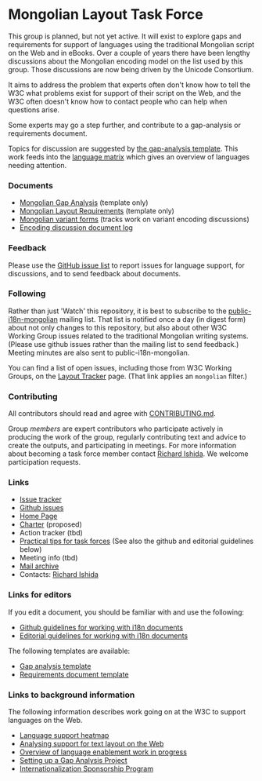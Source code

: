 # Mongolian Layout Task Force

This group is planned, but not yet active. It will exist to explore gaps and requirements for support of languages using the traditional Mongolian script on the Web and in eBooks. Over a couple of years there have been lengthy discussions about the Mongolian encoding model on the list used by this group. Those discussions are now being driven by the Unicode Consortium.

It aims to address the problem that experts often don't know how to tell the W3C what problems exist for support of their script on the Web, and the W3C often doesn't know how to contact people who can help when questions arise.

Some experts may go a step further, and contribute to a gap-analysis or requirements document.

Topics for discussion are suggested by [the gap-analysis template](http://w3c.github.io/i18n-activity/templates/gap-analysis/gap-analysis_template.html). This work feeds into the [language matrix](http://w3c.github.io/typography/gap-analysis/language-matrix.html) which gives an overview of languages needing attention.

### Documents
- [Mongolian Gap Analysis](https://w3c.github.io/mlreq/gap-analysis/) (template only)
- [Mongolian Layout Requirements](https://w3c.github.io/mlreq/) (template only)
- [Mongolian variant forms](https://r12a.github.io/mongolian-variants/) (tracks work on variant encoding discussions)
- [Encoding discussion document log](https://w3c.github.io/mlreq/variants/document-log.html)

### Feedback
Please use the [GitHub issue list](https://github.com/w3c/mlreq/issues) to report issues for language support, for discussions, and to send feedback about documents.

### Following
Rather than just 'Watch' this repository, it is best to subscribe to the [public-i18n-mongolian](https://lists.w3.org/Archives/Public/public-i18n-mongolian/) mailing list. That list is notified once a day (in digest form) about not only changes to this repository, but also about other W3C Working Group issues related to the traditional Mongolian writing systems. (Please use github issues rather than the mailing list to send feedback.)  Meeting minutes are also sent to public-i18n-mongolian.

You can find a list of open issues, including those from W3C Working Groups, on the [Layout Tracker](http://w3c.github.io/i18n-activity/textlayout/?filter=mongolian) page. (That link applies an `mongolian` filter.)

### Contributing

All contributors should read and agree with [CONTRIBUTING.md](CONTRIBUTING.md).

Group _members_ are expert contributors who participate actively in producing the work of the group, regularly contributing text and advice to create the outputs, and participating in meetings. For more information about becoming a task force member contact [Richard Ishida](mailto:ishida@w3.org). We welcome participation requests.

### Links
- [Issue tracker](http://w3c.github.io/i18n-activity/textlayout/?filter=mongolian)
- [Github issues](https://github.com/w3c/mlreq/issues)
- [Home Page](https://w3c.github.io/alreq/homepage/)
- [Charter](http://w3c.github.io/mlreq/charter/) (proposed)
- Action tracker (tbd)
- [Practical tips for task forces](https://w3c.github.io/i18n-activity/guidelines/process.html) (See also the github and editorial guidelines below)
- Meeting info (tbd)
- [Mail archive](https://lists.w3.org/Archives/Public/public-i18n-mongolian/)
- Contacts: [Richard Ishida](mailto:ishida@w3.org)

### Links for editors
If you edit a document, you should be familiar with and use the following:

- [Github guidelines for working with i18n documents](http://w3c.github.io/i18n-activity/guidelines/github)
- [Editorial guidelines for working with i18n documents](http://w3c.github.io/i18n-activity/guidelines/editing)

The following templates are available:
- [Gap analysis template](http://w3c.github.io/i18n-activity/templates/gap-analysis/gap-analysis_template.html)
- [Requirements document template](http://w3c.github.io/i18n-activity/templates/lreq_doc/gap-analysis_template.html)

### Links to background information
The following information describes work going on at the W3C to support languages on the Web.
- [Language support heatmap](http://w3c.github.io/typography/gap-analysis/language-matrix.html)
- [Analysing support for text layout on the Web](https://github.com/w3c/i18n-discuss/wiki/Analysing-support-for-text-layout-on-the-Web)
- [Overview of language enablement work in progress](https://www.w3.org/International/layout)
- [Setting up a Gap Analysis Project](https://github.com/w3c/typography/wiki/Setting-up-a-Gap-Analysis-Project)
- [Internationalization Sponsorship Program](https://www.w3.org/International/sponsorship/)
